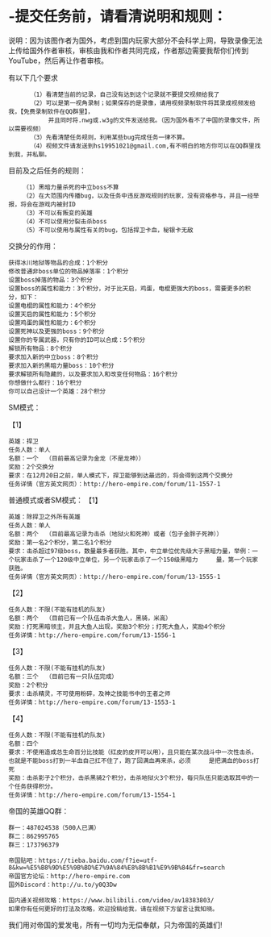 # -提交任务前，请看清说明和规则：
说明：因为该图作者为国外，考虑到国内玩家大部分不会科学上网，导致录像无法上传给国外作者审核，审核由我和作者共同完成，作者那边需要我帮你们传到YouTube，然后再让作者审核。

有以下几个要求
          
          （1）看清楚当前的记录，自己没有达到这个记录就不要提交视频给我了
          （2）可以是第一视角录制；如果保存的是录像，请用视频录制软件将其录成视频发给我，【免费录制软件在QQ群里】，
               并且同时将.nwg或.w3g的文件发送给我。（因为国外看不了中国的录像文件，所以需要视频）
          （3）先看清楚任务规则，利用某些bug完成任务一律不算。
          （4）视频文件请发送到hs19951021@gmail.com,有不明白的地方你可以在QQ群里找到我，并私聊。

目前及之后任务的规则：

        （1）黑暗力量杀死的中立boss不算 
        （2）在大范围内传播bug，以及任务中违反游戏规则的玩家，没有资格参与，并且一经举报，将会在游戏内被封ID
        （3）不可以有叛变的英雄
        （4）不可以使用分裂击杀boss
        （5）不可以使用与属性有关的bug，包括捍卫卡血，秘银卡无敌

交换分的作用：

    获得冰川地狱等物品的合成：1个积分
    修改普通非boss单位的物品掉落率：1个积分
    设置boss掉落的物品：3个积分
    设置boss的属性和能力：3个积分，对于比天启，鸡蛋，电棍更强大的boss，需要更多的积分，如下：
    设置电棍的属性和能力：4个积分
    设置天启的属性和能力：5个积分
    设置鸡蛋的属性和能力：6个积分
    设置死神以及更强的boss：9个积分
    设置你的专属武器，只有你的ID可以合成：5个积分
    解锁所有物品：8个积分
    要求加入新的中立boss：8个积分
    要求加入新的黑暗力量boss：10个积分
    要求解锁所有隐藏的，以及要求加入和改变任何物品：16个积分
    你想做什么都行：16个积分
    你可以自己设计一个英雄：28个积分

SM模式：

【1】
    
    英雄：捍卫
    任务人数：单人
    名额：一个  （目前最高记录为金龙（不是龙神））
    奖励：2个交换分  
    要求：在12月20日之前，单人模式下，捍卫能够到达最远的，将会得到这两个交换分
    任务详情（官方英文网页）：http://hero-empire.com/forum/11-1557-1  


普通模式或者SM模式：
【1】

    英雄：除捍卫之外所有英雄
    任务人数：单人
    名额：两个  （目前最高记录为击杀（地狱火和死神）或者（包子金胖子死神））
    奖励：第一名2个积分，第二名1个积分
    要求：击杀超过97级boss，数量最多者获胜。其中，中立单位优先级大于黑暗力量，举例：一个玩家击杀了一个120级中立单位，另一个玩家击杀了一个150级黑暗力     量，第一个玩家获胜。
    任务详情（官方英文网页）：http://hero-empire.com/forum/13-1555-1

【2】

    任务人数：不限(不能有挂机的队友)
    名额：两个  （目前已有一个队伍击杀大鱼人，黑骑，米高）
    奖励：打死黑暗领主，并且大鱼人出现，奖励3个积分；打死大鱼人，奖励4个积分
    任务详情：http://hero-empire.com/forum/13-1556-1

【3】

    任务人数：不限(不能有挂机的队友)
    名额：三个  （目前已有一只队伍完成）
    奖励：2个积分
    要求：击杀精灵，不可使用粉碎，及神之技能书中的王者之师
    任务详情：http://hero-empire.com/forum/13-1553-1

【4】

    任务人数：不限(不能有挂机的队友)
    名额：四个
    要求：不使用造成总生命百分比技能（红皮的皮开可以用），且只能在某次战斗中一次性击杀，也就是不能boss打到一半血自己扛不住了，跑了回满血再来杀，必须     是把满血的boss打死
    奖励：击杀影子2个积分，击杀黑骑2个积分，击杀地狱火3个积分，每只队伍只能选取其中的一个任务获得积分。
    任务详情：http://hero-empire.com/forum/13-1554-1

帝国的英雄QQ群：

    群一：487024538（500人已满）
    群二：862995765
    群三：173796379

    帝国贴吧：https://tieba.baidu.com/f?ie=utf-8&kw=%E5%B8%9D%E5%9B%BD%E7%9A%84%E8%8B%B1%E9%9B%84&fr=search
    帝国官方论坛：http://hero-empire.com
    国外Discord：http://u.to/y0Q3Dw

    国内通关视频攻略：https://www.bilibili.com/video/av18383803/
    如果你有任何更好的打法及攻略，欢迎投稿给我，请在视频下方留言让我知晓。



我们用对帝国的爱发电，所有一切均为无偿奉献，只为帝国的英雄们!
